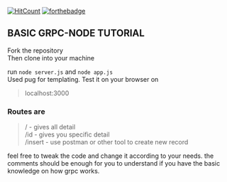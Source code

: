 [![HitCount](http://hits.dwyl.com/Dovakiin0/grpc-tutorial-node.svg)](http://hits.dwyl.com/Dovakiin0/grpc-tutorial-node) [![forthebadge](https://forthebadge.com/images/badges/built-with-love.svg)](https://forthebadge.com)

## BASIC GRPC-NODE TUTORIAL
Fork the repository  
Then clone into your machine

run ```node server.js``` and ```node app.js``` <br>
Used pug for templating.
Test it on your browser on  
> localhost:3000   
### Routes are  
> / - gives all detail  
> /id - gives you specific detail  
> /insert - use postman or other tool to create new record  


feel free to tweak the code and change it according to your needs.
the comments should be enough for you to understand if you have the basic knowledge on how grpc works.
